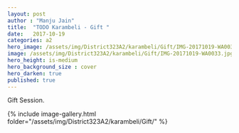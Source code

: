 ```yaml
---
layout: post
author : "Manju Jain"
title:  "TODO Karambeli - Gift "
date:   2017-10-19
categories: a2
hero_image: /assets/img/District323A2/karambeli/Gift/IMG-20171019-WA0033.jpg
image: /assets/img/District323A2/karambeli/Gift/IMG-20171019-WA0033.jpg
hero_height: is-medium
hero_background_size : cover
hero_darken: true
published: true
---
```


Gift Session.


{% include image-gallery.html folder="/assets/img/District323A2/karambeli/Gift/" %}
